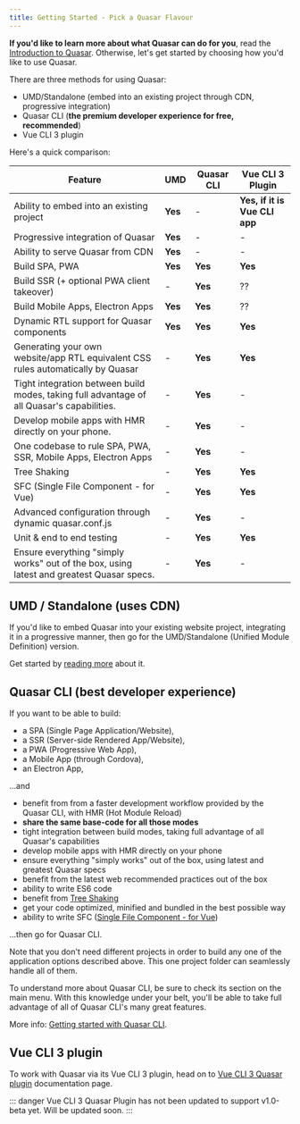 ```yaml
---
title: Getting Started - Pick a Quasar Flavour
---
```


**If you'd like to learn more about what Quasar can do for you**, read the [Introduction to Quasar](/introduction-to-quasar). Otherwise, let's get started by choosing how you'd like to use Quasar.

There are three methods for using Quasar:
 * UMD/Standalone (embed into an existing project through CDN, progressive integration)
 * Quasar CLI (**the premium developer experience for free, recommended**)
 * Vue CLI 3 plugin

Here's a quick comparison:

| Feature | UMD | Quasar CLI | Vue CLI 3 Plugin |
| --- | --- | --- | --- |
| Ability to embed into an existing project | **Yes** | - | **Yes, if it is Vue CLI app** |
| Progressive integration of Quasar | **Yes** | - | - |
| Ability to serve Quasar from CDN | **Yes** | - | - |
| Build SPA, PWA | **Yes** | **Yes** | **Yes** |
| Build SSR (+ optional PWA client takeover) | - | **Yes** | ?? |
| Build Mobile Apps, Electron Apps | **Yes** | **Yes** | ?? |
| Dynamic RTL support for Quasar components | **Yes** | **Yes** | **Yes** |
| Generating your own website/app RTL equivalent CSS rules automatically by Quasar | - | **Yes** | **Yes** |
| Tight integration between build modes, taking full advantage of all Quasar's capabilities. | - | **Yes** | - |
| Develop mobile apps with HMR directly on your phone. | - | **Yes** | - |
| One codebase to rule SPA, PWA, SSR, Mobile Apps, Electron Apps | - | **Yes** | - |
| Tree Shaking | - | **Yes** | **Yes** |
| SFC (Single File Component - for Vue) | - | **Yes** | **Yes** |
| Advanced configuration through dynamic quasar.conf.js | - | **Yes** | - |
| Unit & end to end testing | - | **Yes** | **Yes** |
| Ensure everything "simply works" out of the box, using latest and greatest Quasar specs. | - | **Yes** | - |

## UMD / Standalone (uses CDN)
If you'd like to embed Quasar into your existing website project, integrating it in a progressive manner, then go for the UMD/Standalone (Unified Module Definition) version.

Get started by [reading more](/start/umd) about it.

## Quasar CLI (best developer experience)
If you want to be able to build:
* a SPA (Single Page Application/Website),
* a SSR (Server-side Rendered App/Website),
* a PWA (Progressive Web App),
* a Mobile App (through Cordova),
* an Electron App,

...and

* benefit from from a faster development workflow provided by the Quasar CLI, with HMR (Hot Module Reload)
* **share the same base-code for all those modes**
* tight integration between build modes, taking full advantage of all Quasar's capabilities
* develop mobile apps with HMR directly on your phone
* ensure everything "simply works" out of the box, using latest and greatest Quasar specs
* benefit from the latest web recommended practices out of the box
* ability to write ES6 code
* benefit from [Tree Shaking](https://en.wikipedia.org/wiki/Tree_shaking)
* get your code optimized, minified and bundled in the best possible way
* ability to write SFC ([Single File Component - for Vue](https://vuejs.org/v2/guide/single-file-components.html))

...then go for Quasar CLI.

Note that you don't need different projects in order to build any one of the application options described above. This one project folder can seamlessly handle all of them.

To understand more about Quasar CLI, be sure to check its section on the main menu. With this knowledge under your belt, you'll be able to take full advantage of all of Quasar CLI's many great features.

More info: [Getting started with Quasar CLI](/start/quasar-cli).

## Vue CLI 3 plugin
To work with Quasar via its Vue CLI 3 plugin, head on to [Vue CLI 3 Quasar plugin](/start/vue-cli-plugin) documentation page.

::: danger
Vue CLI 3 Quasar Plugin has not been updated to support v1.0-beta yet. Will be updated soon.
:::
